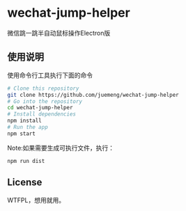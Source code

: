 # wechat-jump-helper
微信跳一跳半自动鼠标操作Electron版


## 使用说明

使用命令行工具执行下面的命令

```bash
# Clone this repository
git clone https://github.com/juemeng/wechat-jump-helper
# Go into the repository
cd wechat-jump-helper
# Install dependencies
npm install
# Run the app
npm start
```

Note:如果需要生成可执行文件，执行：
```
npm run dist
```


## License

WTFPL，想用就用。
